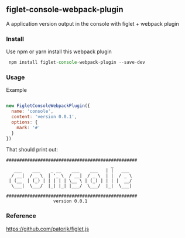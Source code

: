 ## figlet-console-webpack-plugin

A application version output in the console with figlet + webpack plugin


### Install

Use npm or yarn install this webpack plugin

```js
 npm install figlet-console-webpack-plugin --save-dev 
```


### Usage

Example
```js

new FigletConsoleWebpackPlugin({
  name: 'console',
  content: 'version 0.0.1',
  options: {
    mark: '#'
  }
})

```

That should print out:

```
##################################################
                                        _        
   ___    ___    _ __    ___    ___   | |   ___ 
  / __|  / _ \  | '_ \  / __|  / _ \  | |  / _ \
 | (__  | (_) | | | | | \__ \ | (_) | | | |  __/
  \___|  \___/  |_| |_| |___/  \___/  |_|  \___|
                                                
##################################################
                  version 0.0.1                  
```


### Reference

https://github.com/patorjk/figlet.js
